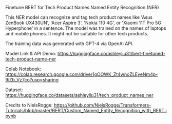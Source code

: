 Finetune BERT for Tech Product Names Named Entity Recognition (NER)

This NER model can recognize and tag tech product names like 'Asus ZenBook UX430UN', 'Acer Aspire 3', 'Nokia 110 4G', or 'Xiaomi 11T Pro 5G Hyperphone' in a sentence.
The model was trained on the names of laptops and mobile phones. It might not be suitable for other tech products. 

The training data was generated with GPT-4 via OpenAI API.  

Model Link & API Demo: https://huggingface.co/ashleyliu31/bert-finetuned-tech-product-name-ner

Colab Notebook: https://colab.research.google.com/drive/1gOOWK_Zt4wnoZLEyeNm4p-9iZb_Vz7co?usp=sharing

Dataset: https://huggingface.co/datasets/ashleyliu31/tech_product_names_ner

Credits to NielsRogge: https://github.com/NielsRogge/Transformers-Tutorials/blob/master/BERT/Custom_Named_Entity_Recognition_with_BERT.ipynb
